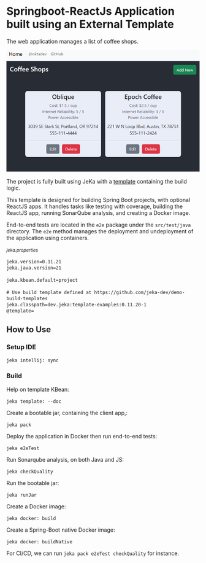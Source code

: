 # Springboot-ReactJs Application built using an External Template

The web application manages a list of coffee shops.

![img.png](screenshot.png)

The project is fully built using JeKa with a [template](https://github.com/jeka-dev/demo-build-templates/blob/master/jeka-src/dev/jeka/demo/templates/springboot/reactjs/Template.java) containing the build logic.

This template is designed for building Spring Boot projects, with optional ReactJS apps. It handles tasks like testing with coverage, building the ReactJS app, running SonarQube analysis, and creating a Docker image.

End-to-end tests are located in the `e2e` package under the `src/test/java` directory. The `e2e` method manages the deployment and undeployment of the application using containers.

<small>*jeka.properties*</small>
```properties
jeka.version=0.11.21
jeka.java.version=21

jeka.kbean.default=project

# Use build template defined at https://github.com/jeka-dev/demo-build-templates
jeka.classpath=dev.jeka:template-examples:0.11.20-1
@template=
```

## How to Use

### Setup IDE
 
```shell
jeka intellij: sync
```

### Build

Help on template KBean:
```shell
jeka template: --doc
```

Create a bootable jar, containing the client app,:
```shell
jeka pack
```

Deploy the application in Docker then run end-to-end tests:
```shell
jeka e2eTest
```

Run Sonarqube analysis, on both Java and JS:
```shell
jeka checkQuality
```

Run the bootable jar:
```shell
jeka runJar
```

Create a Docker image:
```shell
jeka docker: build
```

Create a Spring-Boot native Docker image:
```shell
jeka docker: buildNative
```

For CI/CD, we can run `jeka pack e2eTest checkQuality` for instance.
